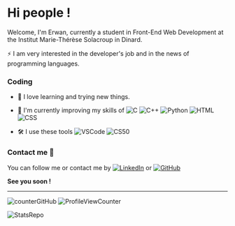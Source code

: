 # Hi people !
Welcome, I'm Erwan, currently a student in Front-End Web Development at the Institut Marie-Thérèse Solacroup in Dinard.

:zap: I am very interested in the developer's job and in the news of programming languages.

### Coding
- 👀 I love learning and trying new things.

- 🧠 I'm currently improving my skills of
![C](https://img.shields.io/badge/-blue?style=flat&logo=C&logoColor=white)
![C++](https://img.shields.io/badge/-C++-blue?style=flat)
![Python](https://img.shields.io/badge/-Python-yellow?style=flat&logo=Python&logoColor=blue)
![HTML](https://img.shields.io/badge/-HTML5-orange?style=flat&logo=HTML5&logoColor=white)
![CSS](https://img.shields.io/badge/-CSS3-blue?style=flat&logo=CSS3&logoColor=white)

- :hammer_and_wrench: I use these tools
![VSCode](https://img.shields.io/badge/-Visual&nbsp;Studio&nbsp;Code-white?style=flat&logo=Visual+Studio+Code&logoColor=blue)
![CS50](https://img.shields.io/badge/-CS50-yellow?style=flat)

### Contact me :love_letter:
You can follow me or contact me by 
[![LinkedIn](https://img.shields.io/badge/-LinkedIn-blue?style=flat&logo=Linkedin&logoColor=white&link=https://www.linkedin.com/in/ebrevault/)](https://www.linkedin.com/in/ebrevault/)
or
[![GitHub](https://img.shields.io/badge/-GitHub-black?style=flat&logo=GitHub&logoColor=white&link=https://github.com/erwanbrev/)](https://github.com/erwanbrev/)


**See you soon !**

---
![counterGitHub](https://img.shields.io/github/followers/erwanbrev?style=social)
![ProfileViewCounter](https://komarev.com/ghpvc/?username=erwanbrev)

![StatsRepo](https://github-readme-stats.vercel.app/api/top-langs/?username=erwanbrev&theme=blue-green)
